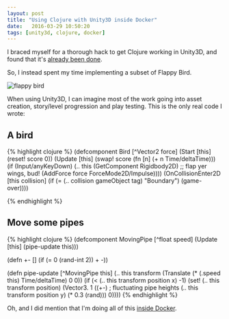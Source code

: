 ```yaml
---
layout: post
title: "Using Clojure with Unity3D inside Docker"
date:   2016-03-29 10:50:20
tags: [unity3d, clojure, docker]
---
```


I braced myself for a thorough hack to get Clojure working in Unity3D, and found that it's [already been done](https://github.com/arcadia-unity/Arcadia).

So, I instead spent my time implementing a subset of Flappy Bird.

![flappy bird](/assets/flappy.gif)

When using Unity3D, I can imagine most of the work going into asset creation, story/level progression and play testing. This is the only real code I wrote:

## A bird

{% highlight clojure %}
(defcomponent Bird [^Vector2 force]
  (Start [this]
         (reset! score 0))
  (Update [this]
          (swap! score (fn [n] (+ n Time/deltaTime)))
          (if (Input/anyKeyDown)
            (.. this (GetComponent Rigidbody2D)
            ;; flap yer wings, bud!
                (AddForce force ForceMode2D/Impulse))))
  (OnCollisionEnter2D [this collision]
                      (if (= (.. collision gameObject tag) "Boundary")
                        (game-over))))

{% endhighlight %}

## Move some pipes

{% highlight clojure %}
(defcomponent MovingPipe [^float speed]
  (Update [this] (pipe-update this)))

(defn +- []
  (if (= 0 (rand-int 2))
    +
    -))

(defn pipe-update [^MovingPipe this]
  (.. this transform (Translate (* (.speed this) Time/deltaTime)
                                0
                                0))
  (if (< (.. this transform position x)
         -1)
    (set! (.. this transform position)
          (Vector3. 1
                    ((+-) ; fluctuating pipe heights
                     (.. this transform position y)
                     (* 0.3 (rand)))
                    0))))
{% endhighlight %}

Oh, and I did mention that I'm doing all of this [inside Docker](https://github.com/opyate/unity3d).
